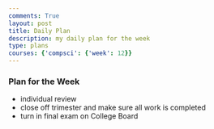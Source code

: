 ```yaml
---
comments: True
layout: post
title: Daily Plan
description: my daily plan for the week
type: plans
courses: {'compsci': {'week': 12}}
---
```


### Plan for the Week

- individual review 
- close off trimester and make sure all work is completed 
- turn in final exam on College Board